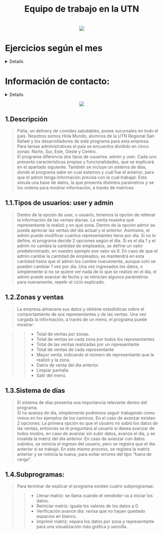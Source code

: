 <h1 align="center">Equipo de trabajo en la UTN<h1/>

<p align="center">
<img src="https://user-images.githubusercontent.com/92409193/196237446-707e6016-bfde-4e8c-9fec-17e76289338a.png">
</p>

# Ejercicios según el mes 
<details>
    <sumary><b> Asistencia octubre: </b></sumary><br/>
    <ul>
    <li> Carlos Gustavo Ortiz - Laboratorio II - Clase 9 - “Clase aritmética: resta, multiplicación y división” </li>
<li></li>
    </ul>
</details>

# Información de contacto: 

<details>
    <sumary><b>Gustavo Ortiz</b></sumary><br/>
    <ul>
    <li>[linkedin](https://www.linkedin.com/feed/?midToken=AQFRMDW-2-iFPQ&midSig=1_DcMyS90Jaqc1&trk=eml-email_notification_single_search_appearance_01-header-14-home&trkEmail=eml-email_notification_single_search_appearance_01-header-14-home-null-evrdhn%7El16c7rij%7E7t-null-neptune%2Ffeed)</li>
<li></li>
    </ul>
</details>

<p align="center">
<img src="https://user-images.githubusercontent.com/92409193/196229657-22fea5ad-b235-4123-98de-68f40200b6af.gif">
</p>


## **1.Descripción**
> Palta, un delivery de comidas saludables, posee sucursales en todo el país. Nosotros somos Hola Mundo, alumnos de la UTN Regional San Rafael y los desarrolladores de este programa para esta empresa. 
> Para tareas administrativas el país se encuentra dividido en cinco zonas: Norte, Sur, Este, Oeste y Centro.  
> El programa diferencia dos tipos de usuarios: admin y user. Cada uno presenta características propias y funcionalidades, que se explicará en el apartado siguiente. 
> También se incluye un sistema de días, donde el programa sabe en cual estamos y cuál fue el anterior, para que el admin tenga información precisa con la cual trabajar. Esto simula una base de datos, la que presenta distintos parámetros y se los ordena para mostrar información, a través de matrices.
  
## **1.1.Tipos de usuarios: user y admin**
> Dentro de la opción de user, o usuario, tenemos la opción de rellenar la información de las ventas diarias. La venta muestra qué representante la realizó y en qué zona. 
> Dentro de la opción admin se puede apreciar las ventas del día actual y el anterior. Asimismo, el admin puede modificar cuantos representantes tiene por día. Si no lo define, el programa decide 2 opciones según el día. 
> Si es el dia 1 y el admin no cambia la cantidad de empleados, se define un valor predeterminado, en nuestro ejemplo ese valor es 8.
> En caso de que el admin cambie la cantidad de empleados, se mantendrá en esta cantidad hasta que el admin los cambie nuevamente, aunque solo se pueden cambiar 1 vez por día.
> Una vez ingresados los datos, o simplemente si no se quiere ver nada de lo que se realizó en el día, el admin puede avanzar de fecha y se reinician algunos parámetros para nuevamente, repetir el ciclo explicado.

## **1.2.Zonas y ventas**
> La empresa almacena sus datos y obtiene estadísticas sobre el comportamiento de sus representantes y de las ventas. Una vez cargada la información, a través de un menú, el programa puede mostrar:

> > * Total de ventas por zonas.
> > * Total de ventas en cada zona por todos los representantes
> > * Total de las ventas realizadas por un representante 
> > * Total de ventas de cada representante 
> > * Mayor venta, indicando el número de representante que la realizó y la zona.
> > * Datos de venta del día anterior.
> > * Limpiar pantalla
> > * Salir del menú.

## **1.3.Sistema de días**
> El sistema de días presenta una importancia relevante dentro del programa.  
> Si no avanza de día, simplemente podremos seguir trabajando como vimos en los ejemplos de los caminos. 
> En el caso de avanzar existen 2 opciones:
> La primera opción es que el usuario no subió los datos de las ventas, entonces se le preguntara al usuario si desea avanzar de todos modos, en caso de avanzar sin subir datos, avanza el día, y se invalida la matriz del día anterior.
> En caso de avanzar con datos subidos, se reinicia el ingreso del usuario, pero se registra que el dia anterior si se trabajó. En este mismo proceso, se registra la matriz anterior y se reinicia la nueva, para evitar errores del tipo “fuera de rango”.

## **1.4.Subprogramas:**
> Para terminar de explicar el programa existen cuatro subprogramas:

> > * Llenar matriz: se llama cuando el vendedor va a iniciar los datos.
> > * Reiniciar matriz: iguala los valores de los datos a 0. 
> > * Verificación avance día: revisa que no hayan quedado espacios en blanco. 
> > * Imprimir matriz: separa los datos por zona y representante para una visualización más gráfica y sencilla.

